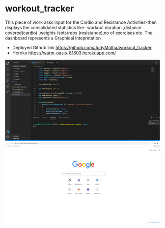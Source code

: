 # workout_tracker
This piece of work asks input for the Cardio and Resistance Activities-then displays the consolidated statistics like- workout duration ,distance covered(cardio) ,weights /sets/reps (resistance),no of exercises etc.
The dashboard represents a Graphical intepretation
* Deployed Github link  https://github.com/JudyMotha/workout_tracker
* Heroku   https://warm-oasis-81803.herokuapp.com/

<img src="./Workouts.gif">
 <img src="./WorkoutsHeroku.gif">
